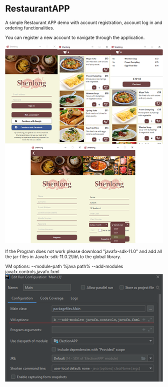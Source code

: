 # RestaurantAPP
A simple Restaurant APP demo with account registration, account log in and ordering functionalities.

You can register a new account to navigate through the application. 

![Screenshot](RestaurantScreenshot.PNG)

If the Program does not work please download "javafx-sdk-11.0" and add all the jar-files in
Javafx-sdk-11.0.2\lib\ to the global library.

VM options:
--module-path %java path% --add-modules javafx.controls,javafx.fxml
![Screenshot](src/PackageFiles/media/fix_vm_options.png)